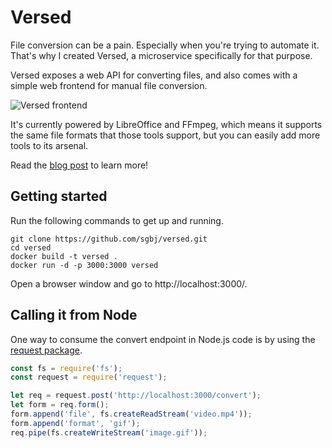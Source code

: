 # Versed
File conversion can be a pain. Especially when you're trying to automate it. That's why I created Versed, a microservice specifically for that purpose.

Versed exposes a web API for converting files, and also comes with a simple web frontend for manual file conversion. 

![Versed frontend](https://user-images.githubusercontent.com/5178445/29902290-c7bd44d4-8dc2-11e7-9aca-6ff17b264971.png)

It's currently powered by LibreOffice and FFmpeg, which means it supports the same file formats that those tools support, but you can easily add more tools to its arsenal.

Read the [blog post](http://aka.sb/Versed) to learn more!

## Getting started

Run the following commands to get up and running.

```
git clone https://github.com/sgbj/versed.git
cd versed
docker build -t versed .
docker run -d -p 3000:3000 versed
```

Open a browser window and go to http://localhost:3000/.

## Calling it from Node

One way to consume the convert endpoint in Node.js code is by using the [request package](https://www.npmjs.com/package/request). 

```js
const fs = require('fs');
const request = require('request');

let req = request.post('http://localhost:3000/convert');
let form = req.form();
form.append('file', fs.createReadStream('video.mp4'));
form.append('format', 'gif');
req.pipe(fs.createWriteStream('image.gif'));
```

